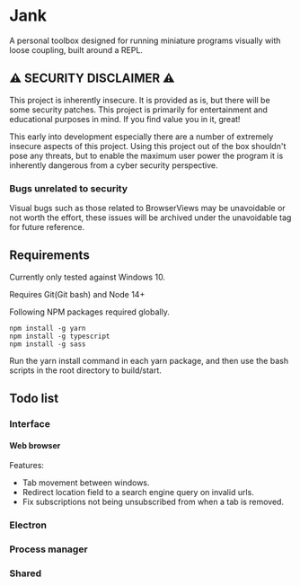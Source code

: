 # Jank
A personal toolbox designed for running miniature programs visually with loose coupling, built around a REPL.

## ⚠️ SECURITY DISCLAIMER ⚠️
This project is inherently insecure. It is provided as is, but there will be some security patches. This project is primarily for entertainment and educational purposes in mind. If you find value you in it, great!

This early into development especially there are a number of extremely insecure aspects of this project. Using this project out of the box shouldn't pose any threats, but to enable the maximum user power the program it is inherently dangerous from a cyber security perspective.

### Bugs unrelated to security
Visual bugs such as those related to BrowserViews may be unavoidable or not worth the effort, these issues will be archived under the unavoidable tag for future reference.

## Requirements
Currently only tested against Windows 10.

Requires Git(Git bash) and Node 14+

Following NPM packages required globally.
```
npm install -g yarn
npm install -g typescript
npm install -g sass
```

Run the yarn install command in each yarn package, and then use the bash scripts in the root directory to build/start.

## Todo list

### Interface

#### Web browser
Features:
- Tab movement between windows.
- Redirect location field to a search engine query on invalid urls.
- Fix subscriptions not being unsubscribed from when a tab is removed.
### Electron

### Process manager

### Shared